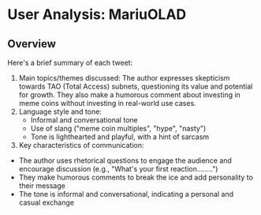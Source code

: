 # User Analysis: MariuOLAD

## Overview

Here's a brief summary of each tweet:

1. Main topics/themes discussed: The author expresses skepticism towards TAO (Total Access) subnets, questioning its value and potential for growth. They also make a humorous comment about investing in meme coins without investing in real-world use cases.
2. Language style and tone:
	* Informal and conversational tone
	* Use of slang ("meme coin multiples", "hype", "nasty")
	* Tone is lighthearted and playful, with a hint of sarcasm
3. Key characteristics of communication:

* The author uses rhetorical questions to engage the audience and encourage discussion (e.g., "What's your first reaction……..")
* They make humorous comments to break the ice and add personality to their message
* The tone is informal and conversational, indicating a personal and casual exchange
